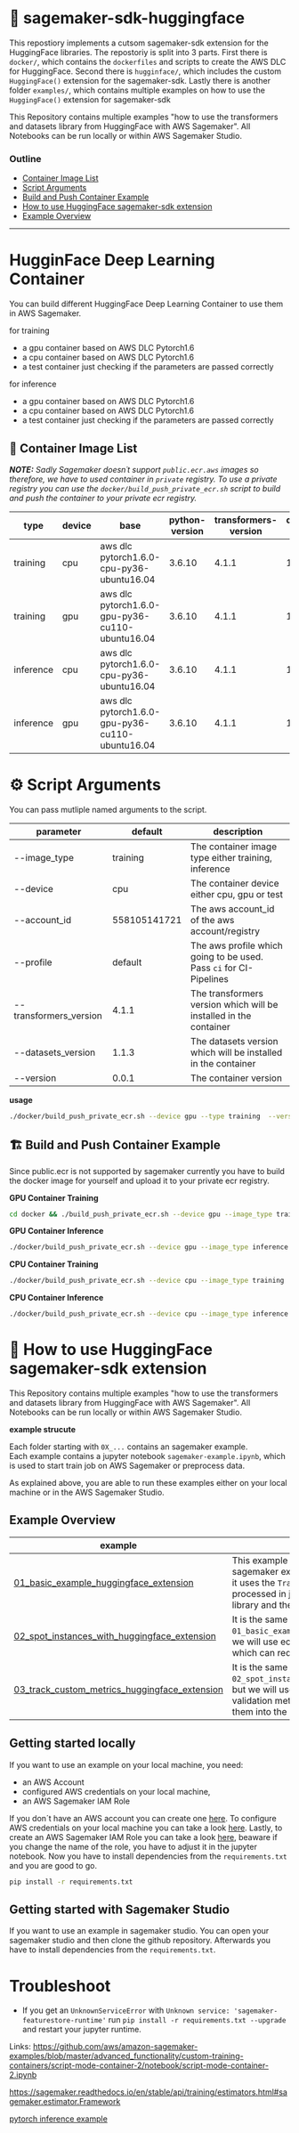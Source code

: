 # 🤗 sagemaker-sdk-huggingface

This repostiory implements a cutsom sagemaker-sdk extension for the HuggingFace libraries. The repostoriy is split into 3 parts. First there is `docker/`, which contains the `dockerfiles` and scripts to create the AWS DLC for HuggingFace. Second there is `hugginface/`, which includes the custom `HuggingFace()` extension for the sagemaker-sdk. Lastly there is another folder `examples/`, which contains multiple examples on how to use the `HuggingFace()` extension for sagemaker-sdk

This Repository contains multiple examples "how to use the transformers and datasets library from HuggingFace with AWS Sagemaker". All Notebooks can be run locally or within AWS Sagemaker Studio.

### Outline

- [Container Image List](#container-list)
- [Script Arguments](#script-args)
- [Build and Push Container Example](#example)
- [How to use HuggingFace sagemaker-sdk extension](#sdk)
- [Example Overview](#exov)

---

# HugginFace Deep Learning Container

You can build different HuggingFace Deep Learning Container to use them in AWS Sagemaker.

for training

- a gpu container based on AWS DLC Pytorch1.6
- a cpu container based on AWS DLC Pytorch1.6
- a test container just checking if the parameters are passed correctly

for inference

- a gpu container based on AWS DLC Pytorch1.6
- a cpu container based on AWS DLC Pytorch1.6
- a test container just checking if the parameters are passed correctly

## 🔮 <a name="container-list"></a>Container Image List

_**NOTE:** Sadly Sagemaker doesn´t support `public.ecr.aws` images so therefore, we have to used container in `private` registry. To use a private registry you can use the `docker/build_push_private_ecr.sh` script to build and push the container to your private ecr registry._

| type      | device | base                                            | python-version | transformers-version | datasets-version | public-URL                                                                                     |
| --------- | ------ | ----------------------------------------------- | -------------- | -------------------- | ---------------- | ---------------------------------------------------------------------------------------------- |
| training  | cpu    | aws dlc pytorch1.6.0-cpu-py36-ubuntu16.04       | 3.6.10         | 4.1.1                | 1.1.3            | `public.ecr.aws/t6m7g5n4/huggingface-training:0.0.1-cpu-transformers4.1.1-datasets1.1.3`       |
| training  | gpu    | aws dlc pytorch1.6.0-gpu-py36-cu110-ubuntu16.04 | 3.6.10         | 4.1.1                | 1.1.3            | `public.ecr.aws/t6m7g5n4/huggingface-training:0.0.1-gpu-transformers4.1.1-datasets1.1.3-cu110` |
| inference | cpu    | aws dlc pytorch1.6.0-cpu-py36-ubuntu16.04       | 3.6.10         | 4.1.1                | 1.1.3            |                                                                                                |
| inference | gpu    | aws dlc pytorch1.6.0-gpu-py36-cu110-ubuntu16.04 | 3.6.10         | 4.1.1                | 1.1.3            |

# ⚙️ <a name="script-args"></a> Script Arguments

You can pass mutliple named arguments to the script.

| parameter              | default      | description                                                        |
| ---------------------- | ------------ | ------------------------------------------------------------------ |
| --image_type           | training     | The container image type either training, inference                |
| --device               | cpu          | The container device either cpu, gpu or test                       |
| --account_id           | 558105141721 | The aws account_id of the aws account/registry                     |
| --profile              | default      | The aws profile which going to be used. Pass `ci` for CI-Pipelines |
| --transformers_version | 4.1.1        | The transformers version which will be installed in the container  |
| --datasets_version     | 1.1.3        | The datasets version which will be installed in the container      |
| --version              | 0.0.1        | The container version                                              |

**usage**

```bash
./docker/build_push_private_ecr.sh --device gpu --type training  --version 1.0.0
```

## 🏗 <a name="example"></a> Build and Push Container Example

Since public.ecr is not supported by sagemaker currently you have to build the docker image for yourself and upload it to your private ecr registry.

**GPU Container Training**

```bash
cd docker && ./build_push_private_ecr.sh --device gpu --image_type training --profile hf-sm
```

**GPU Container Inference**

```bash
./docker/build_push_private_ecr.sh --device gpu --image_type inference
```

**CPU Container Training**

```bash
./docker/build_push_private_ecr.sh --device cpu --image_type training
```

**CPU Container Inference**

```bash
./docker/build_push_private_ecr.sh --device cpu --image_type inference
```

# 🧵 <a name="sdk"></a> How to use HuggingFace sagemaker-sdk extension

This Repository contains multiple examples "how to use the transformers and datasets library from HuggingFace with AWS Sagemaker". All Notebooks can be run locally or within AWS Sagemaker Studio.

**example strucute**

Each folder starting with `0X_...` contains an sagemaker example.  
Each example contains a jupyter notebook `sagemaker-example.ipynb`, which is used to start train job on AWS Sagemaker or preprocess data.

As explained above, you are able to run these examples either on your local machine or in the AWS Sagemaker Studio.

## <a name="exov"></a> Example Overview

| example                                                                                                                                                                                            | description                                                                                                                                                                                                              |
| -------------------------------------------------------------------------------------------------------------------------------------------------------------------------------------------------- | ------------------------------------------------------------------------------------------------------------------------------------------------------------------------------------------------------------------------ |
| [01_basic_example_huggingface_extension](https://github.com/philschmid/sagemaker-sdk-huggingface/blob/main/examples/01_basic_example_huggingface_extension/sagemaker-notebook.ipynb)               | This example uses the custom HuggingFace sagemaker extension. In the fine-tuning scripts, it uses the `Trainer` class. The dataset is processed in jupyter notebook with the `datasets` library and then uploaded to S3. |
| [02_spot_instances_with_huggingface_extension](https://github.com/philschmid/sagemaker-sdk-huggingface/blob/main/examples/02_spot_instances_with_huggingface_extension/sagemaker-notebook.ipynb)   | It is the same example as `01_basic_example_huggingface_extension`, but we will use ec2 spot instances for training, which can reduce the training cost up to 90%                                                        |
| [03_track_custom_metrics_huggingface_extension](https://github.com/philschmid/sagemaker-sdk-huggingface/blob/main/examples/03_track_custom_metrics_huggingface_extension/sagemaker-notebook.ipynb) | It is the same example as `02_spot_instances_with_huggingface_extension`, but we will use `custom_metrics` to track validation metrics in our training job and plot them into the notebook                               |

## Getting started locally

If you want to use an example on your local machine, you need:

- an AWS Account
- configured AWS credentials on your local machine,
- an AWS Sagemaker IAM Role

If you don´t have an AWS account you can create one [here](https://portal.aws.amazon.com/billing/signup?nc2=h_ct&src=header_signup&redirect_url=https%3A%2F%2Faws.amazon.com%2Fregistration-confirmation#/start). To configure AWS credentials on your local machine you can take a look [here](https://docs.aws.amazon.com/cli/latest/userguide/cli-configure-quickstart.html). Lastly, to create an AWS Sagemaker IAM Role you can take a look [here](https://docs.aws.amazon.com/sagemaker/latest/dg/sagemaker-roles.html), beaware if you change the name of the role, you have to adjust it in the jupyter notebook. Now you have to install dependencies from the `requirements.txt` and you are good to go.

```bash
pip install -r requirements.txt
```

## Getting started with Sagemaker Studio

If you want to use an example in sagemaker studio. You can open your sagemaker studio and then clone the github repository. Afterwards you have to install dependencies from the `requirements.txt`.

# Troubleshoot

- If you get an `UnknownServiceError` with `Unknown service: 'sagemaker-featurestore-runtime'` run `pip install -r requirements.txt --upgrade` and restart your jupyter runtime.

Links:
https://github.com/aws/amazon-sagemaker-examples/blob/master/advanced_functionality/custom-training-containers/script-mode-container-2/notebook/script-mode-container-2.ipynb

https://sagemaker.readthedocs.io/en/stable/api/training/estimators.html#sagemaker.estimator.Framework

[pytorch inference example](https://github.com/aws/amazon-sagemaker-examples/tree/master/frameworks/pytorch/code)
